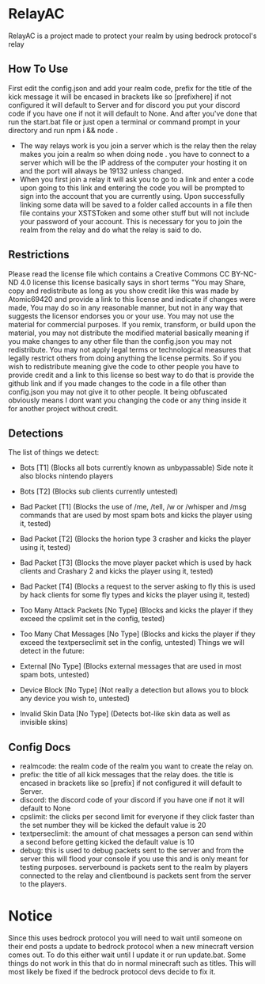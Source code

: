 # RelayAC
RelayAC is a project made to protect your realm by using bedrock protocol's relay

## How To Use
First edit the config.json and add your realm code, prefix for the title of the kick message it will be encased in brackets like so [prefixhere] if not configured it will default to Server and for discord you put your discord code if you have one if not it will default to None. And after you've done that run the start.bat file or just open a terminal or command prompt in your directory and run npm i && node .
- The way relays work is you join a server which is the relay then the relay makes you join a realm so when doing node . you have to connect to a server which will be the IP address of the computer your hosting it on and the port will always be 19132 unless changed.
- When you first join a relay it will ask you to go to a link and enter a code upon going to this link and entering the code you will be prompted to sign into the account that you are currently using. Upon successfully linking some data will be saved to a folder called accounts in a file then file contains your XSTSToken and some other stuff but will not include your password of your account. This is necessary for you to join the realm from the relay and do what the relay is said to do. 

## Restrictions
Please read the license file which contains a Creative Commons CC BY-NC-ND 4.0 license this license basically says in short terms "You may Share, copy and redistribute as long as you show credit like this was made by Atomic69420 and provide a link to this license and indicate if changes were made, You may do so in any reasonable manner, but not in any way that suggests the licensor endorses you or your use. You may not use the material for commercial purposes. If you remix, transform, or build upon the material, you may not distribute the modified material basically meaning if you make changes to any other file than the config.json you may not redistribute. You may not apply legal terms or technological measures that legally restrict others from doing anything the license permits. So if you wish to redistribute meaning give the code to other people you have to provide credit and a link to this license so best way to do that is provide the github link and if you made changes to the code in a file other than config.json you may not give it to other people. It being obfuscated obviously means I dont want you changing the code or any thing inside it for another project without credit.

## Detections

The list of things we detect:

- Bots [T1] (Blocks all bots currently known as unbypassable) Side note it also blocks nintendo players
- Bots [T2] (Blocks sub clients currently untested)
- Bad Packet [T1] (Blocks the use of /me, /tell, /w or /whisper and /msg commands that are used by most spam bots and kicks the player using it, tested)
- Bad Packet [T2] (Blocks the horion type 3 crasher and kicks the player using it, tested)
- Bad Packet [T3] (Blocks the move player packet which is used by hack clients and Crashary 2 and kicks the player using it, tested)
- Bad Packet [T4] (Blocks a request to the server asking to fly this is used by hack clients for some fly types and kicks the player using it, tested)
- Too Many Attack Packets [No Type] (Blocks and kicks the player if they exceed the cpslimit set in the config, tested)
- Too Many Chat Messages [No Type] (Blocks and kicks the player if they exceed the textperseclimit set in the config, untested)
Things we will detect in the future:

- External [No Type] (Blocks external messages that are used in most spam bots, untested)
- Device Block [No Type] (Not really a detection but allows you to block any device you wish to, untested)
- Invalid Skin Data [No Type] (Detects bot-like skin data as well as invisible skins)

## Config Docs
- realmcode: the realm code of the realm you want to create the relay on.
- prefix: the title of all kick messages that the relay does. the title is encased in brackets like so [prefix] if not configured it will default to Server.
- discord: the discord code of your discord if you have one if not it will default to None
- cpslimit: the clicks per second limit for everyone if they click faster than the set number they will be kicked the default value is 20
- textperseclimit: the amount of chat messages a person can send within a second before getting kicked the default value is 10
- debug: this is used to debug packets sent to the server and from the server this will flood your console if you use this and is only meant for testing purposes. serverbound is packets sent to the realm by players connected to the relay and clientbound is packets sent from the server to the players.

# Notice
Since this uses bedrock protocol you will need to wait until someone on their end posts a update to bedrock protocol when a new minecraft version comes out. To do this either wait until I update it or run update.bat.
Some things do not work in this that do in normal minecraft such as titles. This will most likely be fixed if the bedrock protocol devs decide to fix it.

